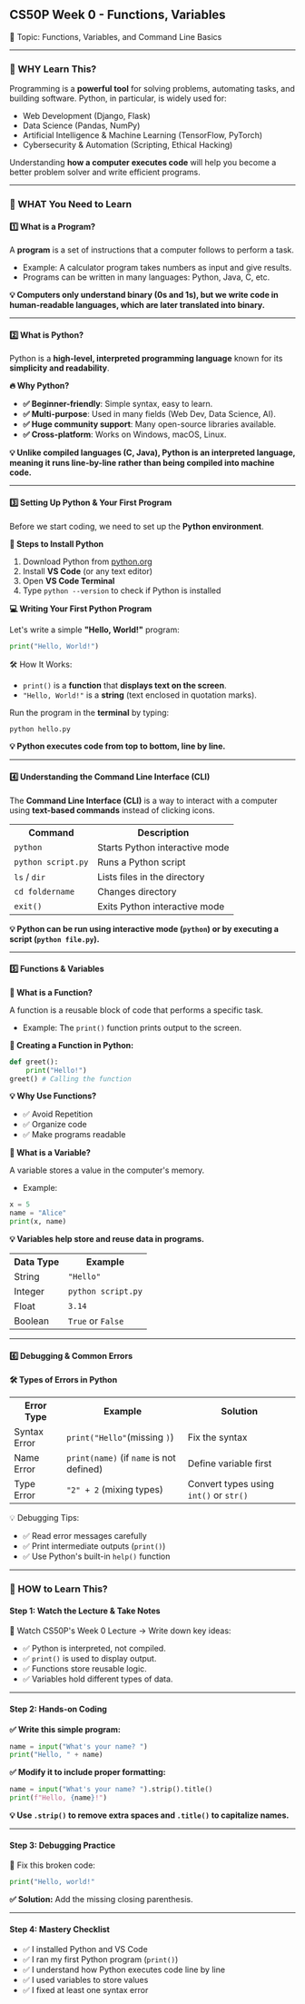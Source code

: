 ## CS50P Week 0 - Functions, Variables

🎯 Topic: Functions, Variables, and Command Line Basics

---

### 🧠 WHY Learn This?

Programming is a **powerful tool** for solving problems, automating tasks, and building software.
Python, in particular, is widely used for:

- Web Development (Django, Flask)
- Data Science (Pandas, NumPy)
- Artificial Intelligence & Machine Learning (TensorFlow, PyTorch)
- Cybersecurity & Automation (Scripting, Ethical Hacking)

Understanding **how a computer executes code** will help you become a better problem solver and write efficient programs.

---

### 📌 WHAT You Need to Learn

#### 1️⃣ What is a Program?

A **program** is a set of instructions that a computer follows to perform a task.

- Example: A calculator program takes numbers as input and give results.
- Programs can be written in many languages: Python, Java, C, etc.

**💡 Computers only understand binary (0s and 1s), but we write code in human-readable languages, which are later translated into binary.**

---

#### 2️⃣ What is Python?

Python is a **high-level, interpreted programming language** known for its **simplicity and readability**.

**🔥 Why Python?**

- **✅ Beginner-friendly**: Simple syntax, easy to learn.
- **✅ Multi-purpose**: Used in many fields (Web Dev, Data Science, AI).
- **✅ Huge community support**: Many open-source libraries available.
- **✅ Cross-platform**: Works on Windows, macOS, Linux.

**💡 Unlike compiled languages (C, Java), Python is an interpreted language, meaning it runs line-by-line rather than being compiled into machine code.**

---

#### 3️⃣ Setting Up Python & Your First Program

Before we start coding, we need to set up the **Python environment**.

**🔧 Steps to Install Python**
1. Download Python from [python.org](https://www.python.org/downloads/)
2. Install **VS Code** (or any text editor)
3. Open **VS Code Terminal**
4. Type `python --version` to check if Python is installed

**💻 Writing Your First Python Program**

Let's write a simple **"Hello, World!"** program:
```python
print("Hello, World!")
```
🛠️ How It Works:

- `print()` is a **function** that **displays text on the screen**.
- `"Hello, World!"` is a **string** (text enclosed in quotation marks).

Run the program in the **terminal** by typing:
```bash
python hello.py
```

**💡 Python executes code from top to bottom, line by line.**

---

#### 4️⃣ Understanding the Command Line Interface (CLI)

The **Command Line Interface (CLI)** is a way to interact with a computer using **text-based commands** instead of clicking icons.

<table>
    <tr>
        <th>Command</th>
        <th>Description</th>
    </tr>
    <tr>
        <td><code>python</code></td>
        <td>Starts Python interactive mode</td>
    </tr>
    <tr>
        <td><code>python script.py</code></td>
        <td>Runs a Python script</td>
    </tr>
    <tr>
        <td><code>ls</code> / <code>dir</code></td>
        <td>Lists files in the directory</td>
    </tr>
    <tr>
        <td><code>cd foldername</code></td>
        <td>Changes directory</td>
    </tr>
    <tr>
        <td><code>exit()</code></td>
        <td>Exits Python interactive mode</td>
    </tr>
</table>

**💡 Python can be run using interactive mode (`python`) or by executing a script (`python file.py`).**

---

#### 5️⃣ Functions & Variables

**📌 What is a Function?**

A function is a reusable block of code that performs a specific task.
- Example: The `print()` function prints output to the screen.

**📌 Creating a Function in Python:**
```python
def greet():
    print("Hello!")
greet() # Calling the function
```

**💡 Why Use Functions?**
- ✅ Avoid Repetition
- ✅ Organize code
- ✅ Make programs readable

**📌 What is a Variable?**

A variable stores a value in the computer's memory.
- Example: 
```python
x = 5
name = "Alice"
print(x, name)
```

**💡 Variables help store and reuse data in programs.**

<table>
    <tr>
        <th>Data Type</th>
        <th>Example</th>
    </tr>
    <tr>
        <td>String</td>
        <td><code>"Hello"</code></td>
    </tr>
    <tr>
        <td>Integer</td>
        <td><code>python script.py</code></td>
    </tr>
    <tr>
        <td>Float</td>
        <td><code>3.14</code></td>
    </tr>
    <tr>
        <td>Boolean</td>
        <td><code>True</code> or <code>False</code></td>
    </tr>
</table>

---

#### 6️⃣ Debugging & Common Errors

**🛠️ Types of Errors in Python**

<table>
    <tr>
        <th>Error Type</th>
        <th>Example</th>
        <th>Solution</th>
    </tr>
    <tr>
        <td>Syntax Error</td>
        <td><code>print("Hello"</code>(missing <code>)</code>)</td>
        <td>Fix the syntax</td>
    </tr>
    <tr>
        <td>Name Error</td>
        <td><code>print(name)</code> (if <code>name</code> is not defined)</td>
        <td>Define variable first</td>
    </tr>
    <tr>
        <td>Type Error</td>
        <td><code>"2" + 2</code> (mixing types)</td>
        <td>Convert types using <code>int()</code> or <code>str()</code></td>
    </tr>
</table>

💡 Debugging Tips: 
- ✅ Read error messages carefully
- ✅ Print intermediate outputs (`print()`)
- ✅ Use Python's built-in `help()` function

---

### 🚀 HOW to Learn This?

#### Step 1: Watch the Lecture & Take Notes

🎥 Watch CS50P's Week 0 Lecture → Write down key ideas:
- ✅ Python is interpreted, not compiled.
- ✅ `print()` is used to display output.
- ✅ Functions store reusable logic.
- ✅ Variables hold different types of data.

---

#### Step 2: Hands-on Coding
**✅ Write this simple program:**
```python
name = input("What's your name? ")
print("Hello, " + name)
```
**✅ Modify it to include proper formatting:**
```python
name = input("What's your name? ").strip().title()
print(f"Hello, {name}!")
```

**💡 Use `.strip()` to remove extra spaces and `.title()` to capitalize names.**

---

#### Step 3: Debugging Practice

🔎 Fix this broken code:
```python
print("Hello, world!"
```
**✅ Solution:** Add the missing closing parenthesis.

---

#### Step 4: Mastery Checklist

- ✅ I installed Python and VS Code
- ✅ I ran my first Python program (`print()`)
- ✅ I understand how Python executes code line by line
- ✅ I used variables to store values
- ✅ I fixed at least one syntax error

